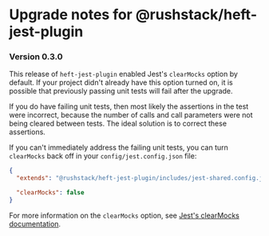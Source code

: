 # Upgrade notes for @rushstack/heft-jest-plugin

### Version 0.3.0

This release of `heft-jest-plugin` enabled Jest's `clearMocks` option by default.
If your project didn't already have this option turned on, it is possible that
previously passing unit tests will fail after the upgrade.

If you do have failing unit tests, then most likely the assertions in the test
were incorrect, because the number of calls and call parameters were not being
cleared between tests. The ideal solution is to correct these assertions.

If you can't immediately address the failing unit tests, you can turn `clearMocks`
back off in your `config/jest.config.json` file:

```json
{
  "extends": "@rushstack/heft-jest-plugin/includes/jest-shared.config.json",

  "clearMocks": false
}
```

For more information on the `clearMocks` option, see [Jest's clearMocks documentation](https://jestjs.io/docs/configuration#clearmocks-boolean).
